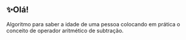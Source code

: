 ## ✨Olá!

Algoritmo para saber a idade de uma pessoa colocando em prática o conceito de operador aritmético de subtração.
